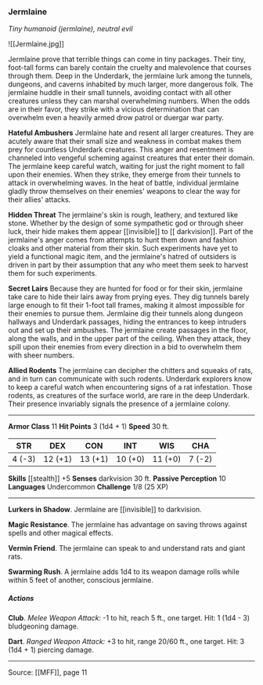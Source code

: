 ### Jermlaine
_Tiny humanoid (jermlaine), neutral evil_

![[Jermlaine.jpg]]

Jermlaine prove that terrible things can come in tiny packages. Their tiny, foot-tall forms can barely contain the cruelty and malevolence that courses through them. Deep in the Underdark, the jermlaine lurk among the tunnels, dungeons, and caverns inhabited by much larger, more dangerous folk. The jermlaine huddle in their small tunnels, avoiding contact with all other creatures unless they can marshal overwhelming numbers. When the odds are in their favor, they strike with a vicious determination that can overwhelm even a heavily armed drow patrol or duergar war party.

**Hateful Ambushers** Jermlaine hate and resent all larger creatures. They are acutely aware that their small size and weakness in combat makes them prey for countless Underdark creatures. This anger and resentment is channeled into vengeful scheming against creatures that enter their domain. The jermlaine keep careful watch, waiting for just the right moment to fall upon their enemies. When they strike, they emerge from their tunnels to attack in overwhelming waves. In the heat of battle, individual jermlaine gladly throw themselves on their enemies' weapons to clear the way for their allies' attacks.

**Hidden Threat** The jermlaine's skin is rough, leathery, and textured like stone. Whether by the design of some sympathetic god or through sheer luck, their hide makes them appear [[invisible]] to [[ darkvision]]. Part of the jermlaine's anger comes from attempts to hunt them down and fashion cloaks and other material from their skin. Such experiments have yet to yield a functional magic item, and the jermlaine's hatred of outsiders is driven in part by their assumption that any who meet them seek to harvest them for such experiments.

**Secret Lairs** Because they are hunted for food or for their skin, jermlaine take care to hide their lairs away from prying eyes. They dig tunnels barely large enough to fit their 1-foot tall frames, making it almost impossible for their enemies to pursue them. Jermlaine dig their tunnels along dungeon hallways and Underdark passages, hiding the entrances to keep intruders out and set up their ambushes. The jermlaine create passages in the floor, along the walls, and in the upper part of the ceiling. When they attack, they spill upon their enemies from every direction in a bid to overwhelm them with sheer numbers.

**Allied Rodents** The jermlaine can decipher the chitters and squeaks of rats, and in turn can communicate with such rodents. Underdark explorers know to keep a careful watch when encountering signs of a rat infestation. Those rodents, as creatures of the surface world, are rare in the deep Underdark. Their presence invariably signals the presence of a jermlaine colony.

---

**Armor Class** 11
**Hit Points** 3 (1d4 + 1)
**Speed** 30 ft.

| STR     | DEX     | CON     | INT     | WIS     | CHA     |
|---------|---------|---------|---------|---------|---------|
| 4 (-3) | 12 (+1) | 13 (+1) | 10 (+0) | 11 (+0) | 7 (-2) |

**Skills** [[stealth]] +5
**Senses** darkvision 30 ft.
**Passive Perception** 10
**Languages** Undercommon
**Challenge** 1/8 (25 XP)

---

**Lurkers in Shadow**. Jermlaine are [[invisible]] to darkvision.

**Magic Resistance**. The jermlaine has advantage on saving throws against spells and other magical effects.

**Vermin Friend**. The jermlaine can speak to and understand rats and giant rats.

**Swarming Rush**. A jermlaine adds 1d4 to its weapon damage rolls while within 5 feet of another, conscious jermlaine.

##### Actions
**Club**. _Melee Weapon Attack:_ -1 to hit, reach 5 ft., one target. Hit: 1 (1d4 - 3) bludgeoning damage.

**Dart**. _Ranged Weapon Attack:_ +3 to hit, range 20/60 ft., one target. Hit: 3 (1d4 + 1) piercing damage.


---

Source: [[MFF]], page 11